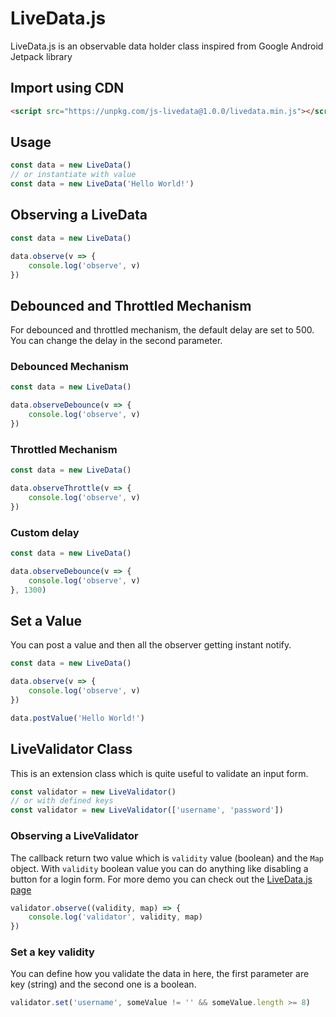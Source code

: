 # LiveData.js

LiveData.js is an observable data holder class inspired from Google Android Jetpack library

## Import using CDN

```html
<script src="https://unpkg.com/js-livedata@1.0.0/livedata.min.js"></script>
```

## Usage

```js
const data = new LiveData()
// or instantiate with value
const data = new LiveData('Hello World!')
```

## Observing a LiveData

```js
const data = new LiveData()

data.observe(v => {
    console.log('observe', v)
})
```

## Debounced and Throttled Mechanism

For debounced and throttled mechanism, the default delay are set to 500. You can change the delay in the second parameter.

### Debounced Mechanism

```js
const data = new LiveData()

data.observeDebounce(v => {
    console.log('observe', v)
})
```

### Throttled Mechanism

```js
const data = new LiveData()

data.observeThrottle(v => {
    console.log('observe', v)
})
```

### Custom delay

```js
const data = new LiveData()

data.observeDebounce(v => {
    console.log('observe', v)
}, 1300)
```

## Set a Value

You can post a value and then all the observer getting instant notify.

```js
const data = new LiveData()

data.observe(v => {
    console.log('observe', v)
})

data.postValue('Hello World!')
```

## LiveValidator Class

This is an extension class which is quite useful to validate an input form.

```js
const validator = new LiveValidator()
// or with defined keys
const validator = new LiveValidator(['username', 'password'])
```

### Observing a LiveValidator

The callback return two value which is `validity` value (boolean) and the `Map` object.
With `validity` boolean value you can do anything like disabling a button for a login form.
For more demo you can check out the [LiveData.js page](https://diolan12.github.io/livedata/)

```js
validator.observe((validity, map) => {
    console.log('validator', validity, map)
})
```

### Set a key validity

You can define how you validate the data in here, the first parameter are key (string) and the second one is a boolean.

```js
validator.set('username', someValue != '' && someValue.length >= 8)
```
